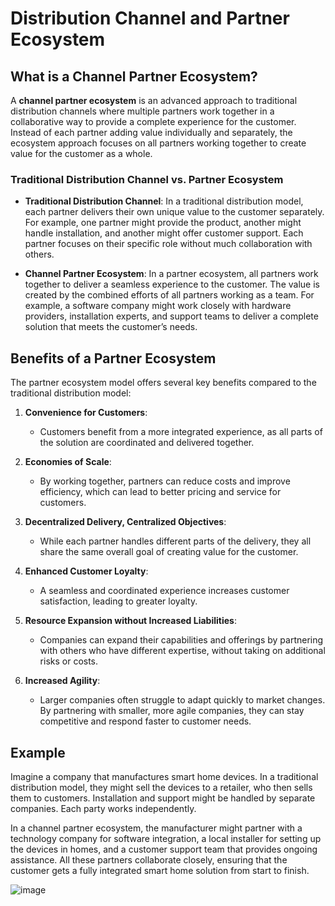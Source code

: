 # Distribution Channel and Partner Ecosystem

## What is a Channel Partner Ecosystem?

A **channel partner ecosystem** is an advanced approach to traditional distribution channels where multiple partners work together in a collaborative way to provide a complete experience for the customer. Instead of each partner adding value individually and separately, the ecosystem approach focuses on all partners working together to create value for the customer as a whole.

### Traditional Distribution Channel vs. Partner Ecosystem

- **Traditional Distribution Channel**: In a traditional distribution model, each partner delivers their own unique value to the customer separately. For example, one partner might provide the product, another might handle installation, and another might offer customer support. Each partner focuses on their specific role without much collaboration with others.

- **Channel Partner Ecosystem**: In a partner ecosystem, all partners work together to deliver a seamless experience to the customer. The value is created by the combined efforts of all partners working as a team. For example, a software company might work closely with hardware providers, installation experts, and support teams to deliver a complete solution that meets the customer’s needs.

## Benefits of a Partner Ecosystem

The partner ecosystem model offers several key benefits compared to the traditional distribution model:

1. **Convenience for Customers**:
   - Customers benefit from a more integrated experience, as all parts of the solution are coordinated and delivered together.

2. **Economies of Scale**:
   - By working together, partners can reduce costs and improve efficiency, which can lead to better pricing and service for customers.

3. **Decentralized Delivery, Centralized Objectives**:
   - While each partner handles different parts of the delivery, they all share the same overall goal of creating value for the customer.

4. **Enhanced Customer Loyalty**:
   - A seamless and coordinated experience increases customer satisfaction, leading to greater loyalty.

5. **Resource Expansion without Increased Liabilities**:
   - Companies can expand their capabilities and offerings by partnering with others who have different expertise, without taking on additional risks or costs.

6. **Increased Agility**:
   - Larger companies often struggle to adapt quickly to market changes. By partnering with smaller, more agile companies, they can stay competitive and respond faster to customer needs.

## Example

Imagine a company that manufactures smart home devices. In a traditional distribution model, they might sell the devices to a retailer, who then sells them to customers. Installation and support might be handled by separate companies. Each party works independently.

In a channel partner ecosystem, the manufacturer might partner with a technology company for software integration, a local installer for setting up the devices in homes, and a customer support team that provides ongoing assistance. All these partners collaborate closely, ensuring that the customer gets a fully integrated smart home solution from start to finish.

![image](https://github.com/user-attachments/assets/905fab34-fc01-46a5-944e-e5a16383b02b)
